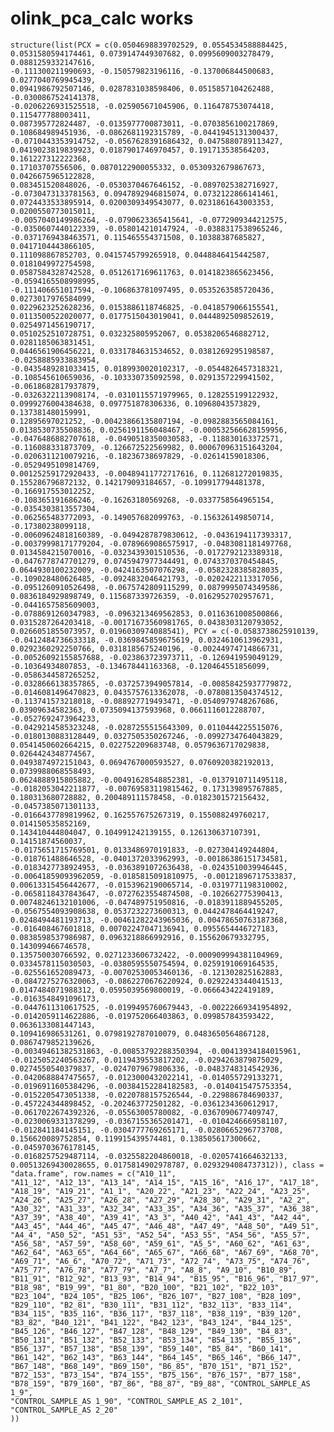 # olink_pca_calc works

    structure(list(PCX = c(0.0504698839702529, 0.0554534588884425, 
    0.0531580594174461, 0.0739147449307682, 0.0995609003278479, 0.0881259332147616, 
    -0.111300211990693, -0.150579823196116, -0.137006844500683, 0.0277040769945439, 
    0.0941986792507146, 0.0287831038598406, 0.0515857104262488, -0.0300867524141378, 
    -0.0206226931525518, -0.025905671045906, 0.116478753074418, 0.115477788003411, 
    0.087395772824487, -0.0135977700873011, -0.0703856100217869, 
    0.108684989451936, -0.0862681192315789, -0.0441945131300437, 
    -0.0710443353914752, -0.0567628391686432, 0.0475880789113427, 
    0.0419023819839923, 0.0187901746970457, 0.191713538564203, 0.161227312222368, 
    0.17103707556506, 0.0870122900055332, 0.0530932679867673, 0.0426675965122828, 
    0.083451520848026, -0.0530370467646152, -0.0897025382716927, 
    -0.0730473133781563, 0.0947892946815074, 0.0732122866141461, 
    0.0724433533895914, 0.0200309349543077, 0.0231861643003353, 0.0200550773015011, 
    -0.0057040149986264, -0.0790623365415641, -0.0772909344212575, 
    -0.0350607440122339, -0.058014210147924, -0.0388317538965246, 
    -0.0371769438463571, 0.115465554371508, 0.10388387685827, 0.0417104443866105, 
    0.111098867852703, 0.0415745799265918, 0.0448846415442587, 0.0181049972754598, 
    0.0587584328742528, 0.0512617169611763, 0.0141823865623456, -0.0594165508998995, 
    -0.111406651017594, -0.106863781097495, 0.0535263585720436, 0.0273017976584099, 
    0.0229623252628236, 0.0153886118746825, -0.0418579066155541, 
    0.0113500522020077, 0.0177515043019041, 0.0444892509852619, 0.0254971456190717, 
    0.0510252510728751, 0.032325805952067, 0.0538206546882712, 0.0281185063831451, 
    0.0446561906456221, 0.0331784631534652, 0.0381269295198587, -0.0258885933883954, 
    -0.0435489281033415, 0.0189930020102317, -0.0544826457318321, 
    -0.108545610659036, -0.103330735092598, 0.0291357229941502, -0.0618682817937879, 
    -0.0326322113908174, -0.0310115571979965, 0.128255199122932, 
    0.0999276004384638, 0.097751878306336, 0.10968043573829, 0.137381480159991, 
    0.12895697021252, -0.00423866135807194, -0.0982883565084161, 
    0.0138530735508836, 0.0256191156048467, -0.000532566628159956, 
    -0.0476486882707618, -0.0490518350030583, -0.118830163372571, 
    -0.116088331873709, -0.126672522569982, 0.000670963151643204, 
    -0.0206311210079216, -0.18236738697829, -0.02614159018306, -0.0529495109814769, 
    0.00125259172920433, -0.00489411772717616, 0.112681272019835, 
    0.155286796872132, 0.142179093184657, -0.109917794481378, -0.166917553012252, 
    -0.108365191686246, -0.16263180569268, -0.0337758564965154, -0.0354303813557304, 
    -0.062565483772093, -0.149057682099763, -0.156326149850714, -0.17380238099118, 
    -0.00609624818160389, -0.0494287879830612, -0.0436194117393317, 
    -0.00379998171779204, -0.0789669086575917, -0.0483081181497768, 
    0.0134584215070016, -0.0323439301510536, -0.0172792123389318, 
    -0.0476778747701279, 0.0745947977344491, 0.0743370370454845, 
    0.0644930100232009, -0.0424163507076298, -0.0582328385828035, 
    -0.109028480626485, -0.0924832046421793, -0.0202422113317056, 
    -0.0951260910526498, -0.0675742809115299, 0.0879995074349586, 
    0.0836184929898749, 0.115687339726359, -0.0162952702957671, -0.0441657585609003, 
    -0.0788691260347983, -0.0963213469562853, 0.0116361008500866, 
    0.0315287264203418, -0.00171673560981765, 0.0438303120793052, 
    0.0266051855073957, 0.0196030974088541), PCY = c(-0.0583738625910139, 
    -0.0412484736633318, -0.0369845859675619, 0.0324610613962931, 
    0.0292360292250766, 0.0318185675240196, -0.00244974714866731, 
    -0.00526092155857688, -0.023863723973711, -0.126941959049129, 
    -0.10364934807853, -0.134678441163368, -0.120464551856099, -0.0586344587265252, 
    -0.0328666138357865, -0.0372573949057814, -0.00858425937779872, 
    -0.0146081496470823, 0.0435757613362078, -0.0780813504374512, 
    -0.113741573218018, -0.088927719493471, -0.0540979748267686, 
    0.03909634582363, 0.0735094137593968, 0.0661116012288707, -0.0527692473964233, 
    -0.0429214585323248, -0.0287255515643309, 0.0110444225515076, 
    -0.0180130883128449, 0.0327505350267246, -0.0992734764043829, 
    0.0541450602664215, 0.022752209683748, 0.0579636717029838, 0.0264424348774567, 
    0.0493874972151043, 0.0694767000593527, 0.0760920382192013, 0.0739988068558493, 
    0.0624888915805882, -0.00491628548852381, -0.0137910711495118, 
    -0.0182053042211877, -0.00769583119815462, 0.173139895767885, 
    0.180313680728882, 0.200489111578458, -0.0182301572156432, -0.0457385071301133, 
    -0.0166437789819962, 0.162557675267319, 0.155088249760217, 0.014150535852169, 
    0.143410444804047, 0.104991242139155, 0.126130637107391, 0.14151874560037, 
    -0.0175651715769501, 0.0133486970191833, -0.027304149244804, 
    -0.018761488646528, -0.0401372033962993, -0.00186386151734581, 
    -0.0183427738924953, -0.0363891072636438, -0.0243510039946445, 
    -0.00641859093962059, -0.0185815091810975, -0.00121896717533837, 
    0.00613315456442677, -0.0153962190065714, -0.0319771198310002, 
    -0.0658118437843647, -0.0727623554874508, -0.102662775390413, 
    0.00748246132101006, -0.047489751950816, -0.0183911889455205, 
    -0.0567554093908638, 0.0537232273600313, 0.0442478464419247, 
    0.0248494481193713, -0.00461282243965036, 0.00478650763187368, 
    -0.016408467601818, 0.00702247047136941, 0.0955654446727183, 
    0.0838598537986987, 0.0963218866992916, 0.155620679332795, 0.143099466746578, 
    0.135750030766592, 0.0271233606732422, -0.000909994381104969, 
    0.0334578115030503, -0.0380595550754594, 0.0259191069164535, 
    -0.025561652089473, -0.00702530053460136, -0.121302825162883, 
    -0.0847275276320063, -0.0862270676220924, 0.0292243344041513, 
    0.0147484071988312, 0.0595039569800019, -0.066643422419189, -0.0163548491096173, 
    -0.0447611310617525, -0.0199495760679443, -0.00222669341954892, 
    -0.0142059114622886, -0.019752066403863, 0.099857843593422, 0.0636133081447143, 
    0.109416986531261, 0.0798192787010079, 0.0483650564867128, 0.0867479852139626, 
    -0.00349461382531863, -0.00853792288350394, -0.00413934184015961, 
    -0.0125052240563267, 0.0119439553817202, -0.0294263879875029, 
    0.0274550540379837, -0.0247079679806336, -0.0483748314542936, 
    -0.0420688847475657, -0.0123000432022141, -0.014055729133271, 
    -0.0196911605384296, -0.00384152284182583, -0.0140415475753354, 
    -0.0152205473051338, -0.0220788157526544, -0.229886784690337, 
    -0.457224344898452, -0.202463772501282, -0.0361234360612917, 
    -0.0617022674392326, -0.05563005780082, -0.0367090677409747, 
    -0.0230069331378299, -0.0367155365201471, -0.0104246669581107, 
    -0.012841184145151, -0.0304777769265171, -0.0280665296773708, 
    0.156620089752854, 0.119915439574481, 0.138505617300662, -0.0459703676178145, 
    -0.0168257529487114, -0.0325582204860018, -0.0205741664632133, 
    0.00513269430028655, 0.0175814902978787, 0.0293294084737312)), class = "data.frame", row.names = c("A10_11", 
    "A11_12", "A12_13", "A13_14", "A14_15", "A15_16", "A16_17", "A17_18", 
    "A18_19", "A19_21", "A1_1", "A20_22", "A21_23", "A22_24", "A23_25", 
    "A24_26", "A25_27", "A26_28", "A27_29", "A28_30", "A29_31", "A2_2", 
    "A30_32", "A31_33", "A32_34", "A33_35", "A34_36", "A35_37", "A36_38", 
    "A37_39", "A38_40", "A39_41", "A3_3", "A40_42", "A41_43", "A42_44", 
    "A43_45", "A44_46", "A45_47", "A46_48", "A47_49", "A48_50", "A49_51", 
    "A4_4", "A50_52", "A51_53", "A52_54", "A53_55", "A54_56", "A55_57", 
    "A56_58", "A57_59", "A58_60", "A59_61", "A5_5", "A60_62", "A61_63", 
    "A62_64", "A63_65", "A64_66", "A65_67", "A66_68", "A67_69", "A68_70", 
    "A69_71", "A6_6", "A70_72", "A71_73", "A72_74", "A73_75", "A74_76", 
    "A75_77", "A76_78", "A77_79", "A7_7", "A8_8", "A9_10", "B10_89", 
    "B11_91", "B12_92", "B13_93", "B14_94", "B15_95", "B16_96", "B17_97", 
    "B18_98", "B19_99", "B1_80", "B20_100", "B21_102", "B22_103", 
    "B23_104", "B24_105", "B25_106", "B26_107", "B27_108", "B28_109", 
    "B29_110", "B2_81", "B30_111", "B31_112", "B32_113", "B33_114", 
    "B34_115", "B35_116", "B36_117", "B37_118", "B38_119", "B39_120", 
    "B3_82", "B40_121", "B41_122", "B42_123", "B43_124", "B44_125", 
    "B45_126", "B46_127", "B47_128", "B48_129", "B49_130", "B4_83", 
    "B50_131", "B51_132", "B52_133", "B53_134", "B54_135", "B55_136", 
    "B56_137", "B57_138", "B58_139", "B59_140", "B5_84", "B60_141", 
    "B61_142", "B62_143", "B63_144", "B64_145", "B65_146", "B66_147", 
    "B67_148", "B68_149", "B69_150", "B6_85", "B70_151", "B71_152", 
    "B72_153", "B73_154", "B74_155", "B75_156", "B76_157", "B77_158", 
    "B78_159", "B79_160", "B7_86", "B8_87", "B9_88", "CONTROL_SAMPLE_AS 1_9", 
    "CONTROL_SAMPLE_AS 1_90", "CONTROL_SAMPLE_AS 2_101", "CONTROL_SAMPLE_AS 2_20"
    ))

